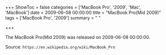 +++
ShowToc = false
categories = ['MacBook Pro', '2009', 'Mac', 'MacBook']
date = 2009-06-08 00:00:00
title = "MacBook Pro(Mid 2009)"
tags = ['MacBook Pro', '2009']
summary = " "

+++

The MacBook Pro(Mid 2009) was released on 2009-06-08 00:00:00.

Source: `https://en.wikipedia.org/wiki/MacBook_Pro`
